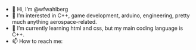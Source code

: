 - 👋 Hi, I’m @wfwahlberg
- 👀 I’m interested in C++, game development, arduino, engineering, pretty much anything aerospace-related.
- 🌱 I’m currently learning html and css, but my main coding language is C++.
- 📫 How to reach me: 

<!---
wfwahlberg/wfwahlberg is a ✨ special ✨ repository because its `README.md` (this file) appears on your GitHub profile.
You can click the Preview link to take a look at your changes.
--->
